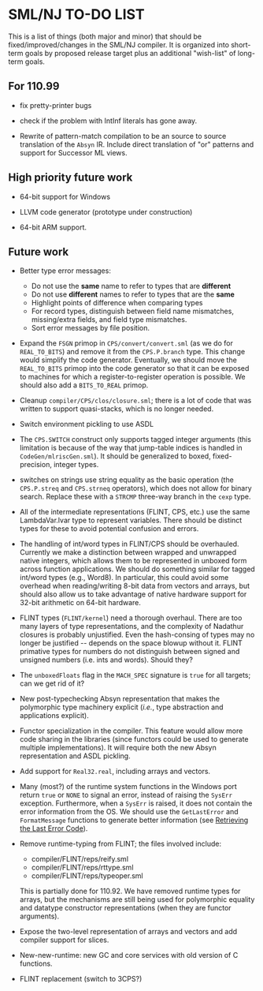 # SML/NJ TO-DO LIST

This is a list of things (both major and minor) that should be fixed/improved/changes
in the SML/NJ compiler.  It is organized into short-term goals by proposed release
target plus an additional "wish-list" of long-term goals.

## For 110.99

  * fix pretty-printer bugs

  * check if the problem with IntInf literals has gone away.

  * Rewrite of pattern-match compilation to be an source to source translation of the
    `Absyn` IR.  Include direct translation of "or" patterns and support for Successor
    ML views.

## High priority future work

  * 64-bit support for Windows

  * LLVM code generator (prototype under construction)

  * 64-bit ARM support.

## Future work

  * Better type error messages:
    - Do not use the **same** name to refer to types that are **different**
    - Do not use **different** names to refer to types that are the **same**
    - Highlight points of difference when comparing types
    - For record types, distinguish between field name mismatches, missing/extra
      fields, and field type mismatches.
    - Sort error messages by file position.

  * Expand the `FSGN` primop in `CPS/convert/convert.sml` (as we do for `REAL_TO_BITS`)
    and remove it from the `CPS.P.branch` type.  This change would simplify the code
    generator.  Eventually, we should move the `REAL_TO_BITS` primop into the
    code generator so that it can be exposed to machines for which a register-to-register
    operation is possible.  We should also add a `BITS_TO_REAL` primop.

  * Cleanup `compiler/CPS/clos/closure.sml`; there is a lot of code that was
    written to support quasi-stacks, which is no longer needed.

  * Switch environment pickling to use ASDL

  * The `CPS.SWITCH` construct only supports tagged integer arguments (this limitation
    is because of the way that jump-table indices is handled in `CodeGen/mlriscGen.sml`).
    It should be generalized to boxed, fixed-precision, integer types.

  * switches on strings use string equality as the basic operation (the `CPS.P.streq` and
    `CPS.strneq` operators), which does not allow for binary search.  Replace these with
    a `STRCMP` three-way branch in the `cexp` type.

  * All of the intermediate representations (FLINT, CPS, etc.) use the same LambdaVar.lvar
    type to represent variables.  There should be distinct types for these to avoid
    potential confusion and errors.

  * The handling of int/word types in FLINT/CPS should be overhauled.  Currently we
    make a distinction between wrapped and unwrapped native integers, which allows
    them to be represented in unboxed form across function applications.  We should
    do something similar for tagged int/word types (e.g., Word8).  In particular,
    this could avoid some overhead when reading/writing 8-bit data from vectors
    and arrays, but should also allow us to take advantage of native hardware
    support for 32-bit arithmetic on 64-bit hardware.

  * FLINT types (`FLINT/kernel`) need a thorough overhaul. There are too
    many layers of type representations, and the complexity of Nadathur
    closures is probably unjustified. Even the hash-consing of types may
    no longer be justified -- depends on the space blowup without
    it. FLINT primative types for numbers do not distinguish between
    signed and unsigned numbers (i.e. ints and words). Should they?

  * The `unboxedFloats` flag in the `MACH_SPEC` signature is `true` for all targets; can
    we get rid of it?

  * New post-typechecking Absyn representation that makes the polymorphic type machinery
    explicit (*i.e.*, type abstraction and applications explicit).

  * Functor specialization in the compiler.  This feature would allow more code
    sharing in the libraries (since functors could be used to generate multiple
    implementations).  It will require both the new Absyn representation and ASDL
    pickling.

  * Add support for `Real32.real`, including arrays and vectors.

  * Many (most?) of the runtime system functions in the Windows port return `true` or
    `NONE` to signal an error, instead of raising the `SysErr` exception.  Furthermore,
    when a `SysErr` is raised, it does not contain the error information from the OS.
    We should use the `GetLastError` and `FormatMessage` functions to generate better
    information (see [Retrieving the Last Error
    Code](https://docs.microsoft.com/en-us/windows/desktop/Debug/retrieving-the-last-error-code)).

  * Remove runtime-typing from FLINT; the files involved include:
    - compiler/FLINT/reps/reify.sml
    - compiler/FLINT/reps/rttype.sml
    - compiler/FLINT/reps/typeoper.sml

    This is partially done for 110.92.  We have removed runtime types for arrays, but the
    mechanisms are still being used for polymorphic equality and datatype constructor
    representations (when they are functor arguments).

  * Expose the two-level representation of arrays and vectors and add compiler support
    for slices.

  * New-new-runtime: new GC and core services with old version of C functions.

  * FLINT replacement (switch to 3CPS?)
